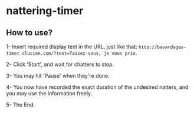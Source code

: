 # nattering-timer

## How to use?
1- Insert required display text in the URL, just like that:
`http://bavardages-timer.clucien.com/?text=Taisez-vous, je vous prie`.

2- Click 'Start', and wait for chatters to stop.

3- You may hit 'Pause' when they're done.

4- You now have recorded the exact duration of the undesired natters, and you may use the information freely.

5- The End.
